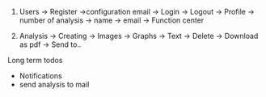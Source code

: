 1. Users
    -> Register
        ->configuration email
    -> Login
    -> Logout
    -> Profile
        -> number of analysis
        -> name
        -> email
    -> Function center

2. Analysis
    -> Creating
        -> Images
        -> Graphs
        -> Text
    -> Delete
    -> Download as pdf
    -> Send to..

Long term todos
- Notifications
- send analysis to mail
